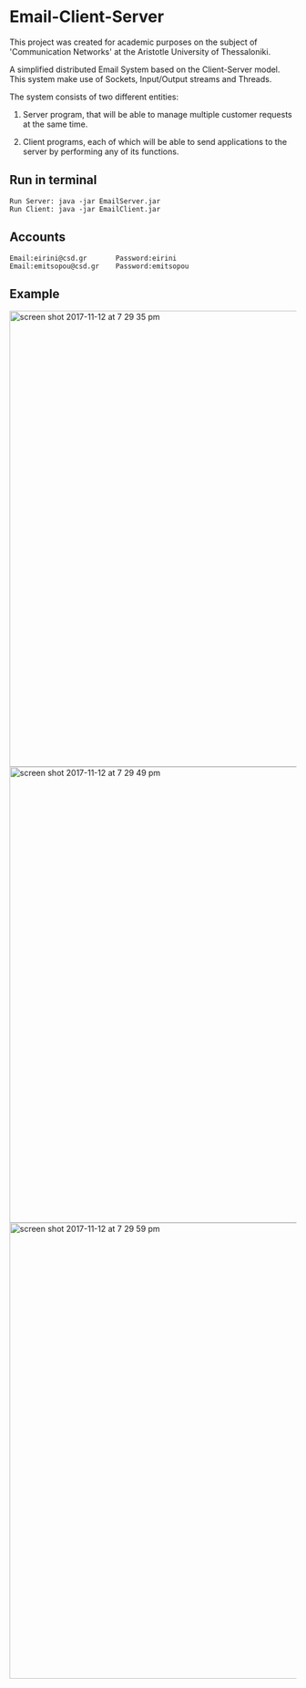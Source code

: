 # Email-Client-Server

This project was created for academic purposes on the subject of 'Communication Networks' at the Aristotle University of Thessaloniki.

A simplified distributed Email System based on the Client-Server model. This system make use of Sockets, Input/Output streams and Threads.

The system consists of two different entities:

1) Server program, that will be able to manage multiple customer requests at the same time.

2) Client programs, each of which will be able to send applications to the server by performing any of its functions.

## Run in terminal
```
Run Server: java -jar EmailServer.jar 
Run Client: java -jar EmailClient.jar
```

## Accounts
```
Email:eirini@csd.gr       Password:eirini
Email:emitsopou@csd.gr    Password:emitsopou
```
## Example
<img width="800" alt="screen shot 2017-11-12 at 7 29 35 pm" src="https://user-images.githubusercontent.com/16197563/32701621-dc489b98-c7e1-11e7-9b4d-96fa1a66c20b.png">

<img width="800" alt="screen shot 2017-11-12 at 7 29 49 pm" src="https://user-images.githubusercontent.com/16197563/32701623-dfc6eafe-c7e1-11e7-9c05-bed88911e123.png">

<img width="800" alt="screen shot 2017-11-12 at 7 29 59 pm" src="https://user-images.githubusercontent.com/16197563/32701627-e2aec9da-c7e1-11e7-9cf3-f6b6f58c283a.png">
